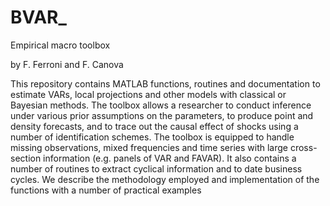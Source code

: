 # BVAR_
 
Empirical macro toolbox

by F. Ferroni and F. Canova

This repository contains MATLAB functions, routines and documentation to estimate VARs, local projections and other models with classical or Bayesian methods. The toolbox allows a researcher to conduct inference under various prior assumptions on the parameters, to produce point and density forecasts, and to trace out the causal effect of shocks using a number of identification schemes. The toolbox is equipped to handle missing observations, mixed frequencies and time series with large cross-section information (e.g. panels of VAR and FAVAR). It also contains a number of routines to extract cyclical information and to date business cycles. We describe the methodology employed and implementation of the functions with a number of practical examples
